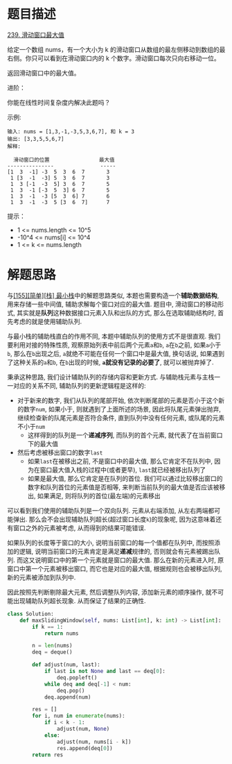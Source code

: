 # 题目描述

[239. 滑动窗口最大值](https://leetcode-cn.com/problems/sliding-window-maximum/)

给定一个数组 nums，有一个大小为 k 的滑动窗口从数组的最左侧移动到数组的最右侧。你只可以看到在滑动窗口内的 k 个数字。滑动窗口每次只向右移动一位。

返回滑动窗口中的最大值。

进阶：

你能在线性时间复杂度内解决此题吗？ 

示例:
```
输入: nums = [1,3,-1,-3,5,3,6,7], 和 k = 3
输出: [3,3,5,5,6,7]
解释:

  滑动窗口的位置                最大值
---------------               -----
[1  3  -1] -3  5  3  6  7       3
 1 [3  -1  -3] 5  3  6  7       3
 1  3 [-1  -3  5] 3  6  7       5
 1  3  -1 [-3  5  3] 6  7       5
 1  3  -1  -3 [5  3  6] 7       6
 1  3  -1  -3  5 [3  6  7]      7
```

提示：

- 1 <= nums.length <= 10^5
- -10^4 <= nums[i] <= 10^4
- 1 <= k <= nums.length

# 解题思路

与[[155][简单][栈] 最小栈](/Algorithm/栈/155-最小栈.md)中的解题思路类似, 本题也需要构造一个**辅助数据结构**, 用来存储一些中间值, 辅助求解每个窗口对应的最大值. 题目中, 滑动窗口的移动形式, 其实就是**队列**这种数据接口元素入队和出队的方式, 那么在选取辅助结构时, 首先考虑的就是使用辅助队列.

与最小栈的辅助栈直白的作用不同, 本题中辅助队列的使用方式不是很直观. 我们要利用对接的特殊性质, 观察原始列表中前后两个元素`a`和`b`, `a`在`b`之前, 如果`a`小于`b`, 那么在`b`出现之后, `a`就绝不可能在任何一个窗口中是最大值, 换句话说, 如果遇到了这种关系的`a`和`b`, 在`b`出现的时候, **`a`就没有记录的必要了**, 就可以被抛弃掉了.

秉承这种思路, 我们设计辅助队列的存储内容和更新方式. 与辅助栈元素与主栈一一对应的关系不同, 辅助队列的更新逻辑程是这样的:

- 对于新来的数字, 我们从队列的尾部开始, 依次判断尾部的元素是否小于这个新的数字`num`, 如果小于, 则就遇到了上面所述的场景, 因此将队尾元素弹出抛弃, 继续检查新的队尾元素是否符合条件, 直到队列中没有任何元素, 或队尾的元素不小于`num`
  - 这样得到的队列是一个**递减序列**, 而队列的首个元素, 就代表了在当前窗口下的最大值
- 然后考虑被移出窗口的数字`last`
  - 如果`last`在被移出之前, 不是窗口中的最大值, 那么它肯定不在队列中, 因为在窗口最大值入栈的过程中(或者更早), `last`就已经被移出队列了
  - 如果是最大值, 那么它肯定是在队列的首位. 我们可以通过比较移出窗口的数字和队列首位的元素值是否相等, 来判断当前队列的最大值是否应该被移出, 如果满足, 则将队列的首位(最左端)的元素移出

可以看到我们使用的辅助队列是一个双向队列. 元素从右端添加, 从左右两端都可能弹出. 那么会不会出现辅助队列超长(超过窗口长度`k`)的现象呢, 因为这意味着还有窗口之外的元素被考虑, 从而得到的结果可能错误.

如果队列的长度等于窗口的大小, 说明当前窗口的每一个值都在队列中, 而按照添加的逻辑, 说明当前窗口的元素肯定是满足**递减**规律的, 否则就会有元素被踢出队列. 而这又说明窗口中的第一个元素就是窗口的最大值. 那么在新的元素进入时, 原窗口中第一个元素被移出窗口, 而它也是对应的最大值, 根据规则也会被移出队列, 新的元素被添加到队列中.

因此按照先判断剔除最大元素, 然后调整队列内容, 添加新元素的顺序操作, 就不可能出现辅助队列超长现象. 从而保证了结果的正确性.

```python
class Solution:
    def maxSlidingWindow(self, nums: List[int], k: int) -> List[int]:
        if k == 1:
            return nums

        n = len(nums)
        deq = deque()

        def adjust(num, last):
            if last is not None and last == deq[0]:
                deq.popleft()
            while deq and deq[-1] < num:
                deq.pop()
            deq.append(num)

        res = []
        for i, num in enumerate(nums):
            if i < k - 1:
                adjust(num, None)
            else:
                adjust(num, nums[i - k])
                res.append(deq[0])
        return res
```
